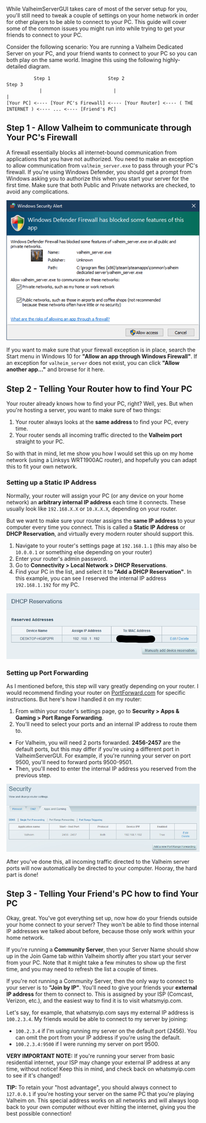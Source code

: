 While ValheimServerGUI takes care of most of the server setup for you, you'll still need to tweak a couple of settings on your home network in order for other players to be able to connect to your PC. This guide will cover some of the common issues you might run into while trying to get your friends to connect to your PC.

Consider the following scenario: You are running a Valheim Dedicated Server on your PC, and your friend wants to connect to your PC so you can both play on the same world. Imagine this using the following highly-detailed diagram.

```
          Step 1                     Step 2                                               Step 3
            |                          |                                                    |
[Your PC] <---- [Your PC's Firewall] <---- [Your Router] <---- ( THE INTERNET ) <---- ... <---- [Friend's PC]
```

## Step 1 - Allow Valheim to communicate through Your PC's Firewall

A firewall essentially blocks all internet-bound communication from applications that you have not authorized. You need to make an exception to allow communication from `valheim_server.exe` to pass through your PC's firewall. If you're using Windows Defender, you should get a prompt from Windows asking you to authorize this when you start your server for the first time. Make sure that both Public and Private networks are checked, to avoid any complications.

![](https://raw.githubusercontent.com/runeberry/ValheimServerGUI/main/img/firewall-1.png)

If you want to make sure that your firewall exception is in place, search the Start menu in Windows 10 for **"Allow an app through Windows Firewall"**. If an exception for `valheim_server` does not exist, you can click **"Allow another app..."** and browse for it here.

## Step 2 - Telling Your Router how to find Your PC

Your router already knows how to find your PC, right? Well, yes. But when you're hosting a server, you want to make sure of two things:

1. Your router always looks at the **same address** to find your PC, every time.
2. Your router sends all incoming traffic directed to the **Valheim port** straight to your PC.

So with that in mind, let me show you how I would set this up on my home network (using a Linksys WRT1900AC router), and hopefully you can adapt this to fit your own network.

### Setting up a Static IP Address

Normally, your router will assign your PC (or any device on your home network) an **arbitrary internal IP address** each time it connects. These usually look like `192.168.X.X` or `10.X.X.X`, depending on your router.

But we want to make sure your router assigns the **same IP address** to your computer every time you connect. This is called a **Static IP Address** or **DHCP Reservation**, and virtually every modern router should support this.

1. Navigate to your router's settings page at `192.168.1.1` (this may also be `10.0.0.1` or something else depending on your router)
2. Enter your router's admin password.
3. Go to **Connectivity > Local Network > DHCP Reservations**.
4. Find your PC in the list, and select it to **"Add a DHCP Reservation"**. In this example, you can see I reserved the internal IP address `192.168.1.192` for my PC.

![](https://raw.githubusercontent.com/runeberry/ValheimServerGUI/main/img/router-1.png)

### Setting up Port Forwarding

As I mentioned before, this step will vary greatly depending on your router. I would recommend finding your router on [PortForward.com](https://portforward.com/) for specific instructions. But here's how I handled it on my router:

1. From within your router's settings page, go to **Security > Apps & Gaming > Port Range Forwarding**.
2. You'll need to select your ports and an internal IP address to route them to.
  * For Valheim, you will need 2 ports forwarded. **2456-2457** are the default ports, but this may differ if you're using a different port in ValheimServerGUI. For example, if you're running your server on port 9500, you'll need to forward ports 9500-9501.
  * Then, you'll need to enter the internal IP address you reserved from the previous step.

![](https://raw.githubusercontent.com/runeberry/ValheimServerGUI/main/img/router-2.png)

After you've done this, all incoming traffic directed to the Valheim server ports will now automatically be directed to your computer. Hooray, the hard part is done!

## Step 3 - Telling Your Friend's PC how to find Your PC

Okay, great. You've got everything set up, now how do your friends outside your home connect to your server? They won't be able to find those internal IP addresses we talked about before, because those only work within your home network.

If you're running a **Community Server**, then your Server Name should show up in the Join Game tab within Valheim shortly after you start your server from your PC. Note that it might take a few minutes to show up the first time, and you may need to refresh the list a couple of times.

If you're not running a Community Server, then the only way to connect to your server is to **"Join by IP"**. You'll need to give your friends your **external IP address** for them to connect to. This is assigned by your ISP (Comcast, Verizon, etc.), and the easiest way to find it is to visit whatsmyip.com.

Let's say, for example, that whatsmyip.com says my external IP address is `100.2.3.4`. My friends would be able to connect to my server by joining:
* `100.2.3.4` if I'm using running my server on the default port (2456). You can omit the port from your IP address if you're using the default.
* `100.2.3.4:9500` if I were running my server on port 9500.

**VERY IMPORTANT NOTE:** If you're running your server from basic residential internet, your ISP may change your external IP address at any time, without notice! Keep this in mind, and check back on whatsmyip.com to see if it's changed!

**TIP:** To retain your "host advantage", you should always connect to `127.0.0.1` if you're hosting your server on the same PC that you're playing Valheim on. This special address works on all networks and will always loop back to your own computer without ever hitting the internet, giving you the best possible connection!
